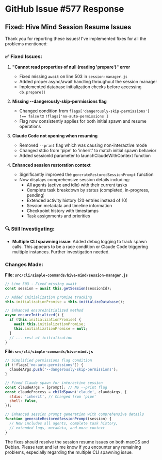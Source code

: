# GitHub Issue #577 Response

## Fixed: Hive Mind Session Resume Issues

Thank you for reporting these issues! I've implemented fixes for all the problems mentioned:

### ✅ Fixed Issues:

1. **"Cannot read properties of null (reading 'prepare')" error**
   - Fixed missing `await` on line 503 in `session-manager.js`
   - Added proper async/await handling throughout the session manager
   - Implemented database initialization checks before accessing `db.prepare()`

2. **Missing --dangerously-skip-permissions flag**
   - Changed condition from `flags['dangerously-skip-permissions'] !== false` to `!flags['no-auto-permissions']`
   - Flag now consistently applies for both initial spawn and resume operations

3. **Claude Code not opening when resuming**
   - Removed `--print` flag which was causing non-interactive mode
   - Changed stdio from 'pipe' to 'inherit' to match initial spawn behavior
   - Added sessionId parameter to launchClaudeWithContext function

4. **Enhanced session restoration context**
   - Significantly improved the `generateRestoredSessionPrompt` function
   - Now displays comprehensive session details including:
     - All agents (active and idle) with their current tasks
     - Complete task breakdown by status (completed, in-progress, pending)
     - Extended activity history (20 entries instead of 10)
     - Session metadata and timeline information
     - Checkpoint history with timestamps
     - Task assignments and priorities

### 🔍 Still Investigating:

- **Multiple CLI spawning issue**: Added debug logging to track spawn calls. This appears to be a race condition or Claude Code triggering multiple instances. Further investigation needed.

### Changes Made:

**File: `src/cli/simple-commands/hive-mind/session-manager.js`**
```javascript
// Line 503 - Fixed missing await
const session = await this.getSession(sessionId);

// Added initialization promise tracking
this.initializationPromise = this.initializeDatabase();

// Enhanced ensureInitialized method
async ensureInitialized() {
  if (this.initializationPromise) {
    await this.initializationPromise;
    this.initializationPromise = null;
  }
  // ... rest of initialization
}
```

**File: `src/cli/simple-commands/hive-mind.js`**
```javascript
// Simplified permissions flag condition
if (!flags['no-auto-permissions']) {
  claudeArgs.push('--dangerously-skip-permissions');
}

// Fixed Claude spawn for interactive session
const claudeArgs = [prompt]; // No --print flag
const claudeProcess = childSpawn('claude', claudeArgs, {
  stdio: 'inherit', // Changed from 'pipe'
  shell: false,
});

// Enhanced session prompt generation with comprehensive details
function generateRestoredSessionPrompt(session) {
  // Now includes all agents, complete task history,
  // extended logs, metadata, and more context
}
```

The fixes should resolve the session resume issues on both macOS and Debian. Please test and let me know if you encounter any remaining problems, especially regarding the multiple CLI spawning issue.